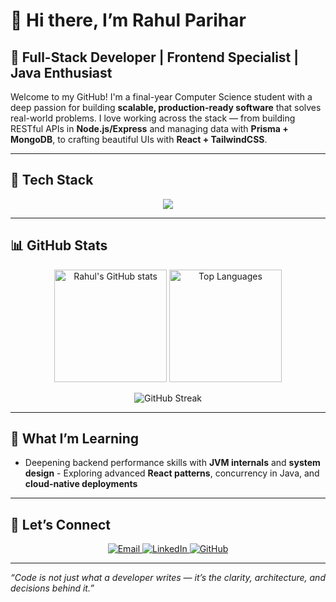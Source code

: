 # 👋 Hi there, I’m Rahul Parihar

## 🚀 Full-Stack Developer | Frontend Specialist | Java Enthusiast

Welcome to my GitHub! I'm a final-year Computer Science student with a deep passion for building **scalable, production-ready software** that solves real-world problems. I love working across the stack — from building RESTful APIs in **Node.js/Express** and managing data with **Prisma + MongoDB**, to crafting beautiful UIs with **React + TailwindCSS**.

---

## 🔧 Tech Stack

<p align="center">
  <a href="https://skillicons.dev">
    <img src="https://skillicons.dev/icons?i=java,javascript,python,cpp,mysql,nodejs,express,react,tailwind,mongodb,prisma,figma,netlify,render,jwt,git" />
  </a>
</p>

---

## 📊 GitHub Stats

<p align="center">
  <img src="https://github-readme-stats.vercel.app/api?username=Parihar-Dev&show_icons=true&theme=tokyonight" alt="Rahul's GitHub stats" height="180px"/>
  <img src="https://github-readme-stats.vercel.app/api/top-langs/?username=Parihar-Dev&layout=compact&theme=tokyonight" alt="Top Languages" height="180px"/>
</p>

<p align="center">
  <img src="https://github-readme-streak-stats.herokuapp.com?user=Parihar-Dev&theme=tokyonight&date_format=j%20M%5B%20Y%5D" alt="GitHub Streak"/>
</p>

---

## 🧠 What I’m Learning

- Deepening backend performance skills with **JVM internals** and **system design** - Exploring advanced **React patterns**, concurrency in Java, and **cloud-native deployments**

---

## 🤝 Let’s Connect

<p align="center">
  <a href="mailto:pariharr0203@gmail.com">
    <img src="https://img.shields.io/badge/📧 Email-D14836?style=for-the-badge&logo=gmail&logoColor=white" alt="Email"/>
  </a>
  <a href="https://linkedin.com/in/rahulparihar0203/">
    <img src="https://img.shields.io/badge/💼 LinkedIn-0A66C2?style=for-the-badge&logo=linkedin&logoColor=white" alt="LinkedIn"/>
  </a>
  <a href="https://github.com/Parihar-Dev">
    <img src="https://img.shields.io/badge/💻 GitHub-181717?style=for-the-badge&logo=github&logoColor=white" alt="GitHub"/>
  </a>
</p>


---

_“Code is not just what a developer writes — it’s the clarity, architecture, and decisions behind it.”_
